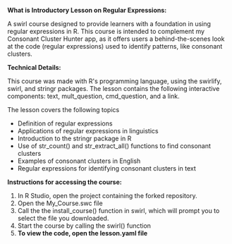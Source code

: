 **What is Introductory Lesson on Regular Expressions:**

A swirl course designed to provide learners with a foundation in using regular expressions in R. This course is intended to complement my Consonant Cluster Hunter app, as it offers users a behind-the-scenes look at the code (regular expressions) used to identify patterns, like consonant clusters.

**Technical Details:**

This course was made with R's programming language, using the swirlify, swirl, and stringr packages. The lesson contains the following interactive components: text, mult_question, cmd_question, and a link.

The lesson covers the following topics
- Definition of regular expressions
- Applications of regular expressions in linguistics
- Introduction to the stringr package in R
- Use of str_count() and str_extract_all() functions to find consonant clusters
- Examples of consonant clusters in English
- Regular expressions for identifying consonant clusters in text

**Instructions for accessing the course:**
1. In R Studio, open the project containing the forked repository.
2. Open the My_Course.swc file
3. Call the the install_course() function in swirl, which will prompt you to select the file you downloaded.
4. Start the course by calling the swirl() function
5. **To view the code, open the lesson.yaml file**
